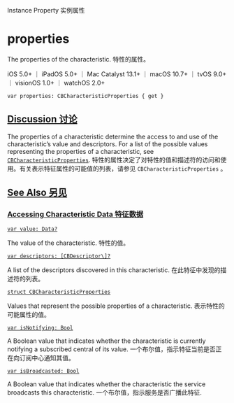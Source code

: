 Instance Property 实例属性

# properties 

The properties of the characteristic.
特性的属性。

iOS 5.0+ ｜ iPadOS 5.0+ ｜ Mac Catalyst 13.1+ ｜ macOS 10.7+ ｜ tvOS 9.0+ ｜ visionOS 1.0+ ｜ watchOS 2.0+ 

```
var properties: CBCharacteristicProperties { get }
```



## [Discussion 讨论](https://developer.apple.com/documentation/corebluetooth/cbcharacteristic/properties#Discussion)

The properties of a characteristic determine the access to and use of the characteristic’s value and descriptors. For a list of the possible values representing the properties of a characteristic, see [`CBCharacteristicProperties`](https://developer.apple.com/documentation/corebluetooth/cbcharacteristicproperties).
特性的属性决定了对特性的值和描述符的访问和使用。有关表示特征属性的可能值的列表，请参见 `CBCharacteristicProperties` 。



## [See Also 另见](https://developer.apple.com/documentation/corebluetooth/cbcharacteristic/properties#see-also)

### [Accessing Characteristic Data 特征数据](https://developer.apple.com/documentation/corebluetooth/cbcharacteristic/properties#Accessing-Characteristic-Data)

[`var value: Data?`](https://developer.apple.com/documentation/corebluetooth/cbcharacteristic/value)

The value of the characteristic.
特性的值。

[`var descriptors: [CBDescriptor\]?`](https://developer.apple.com/documentation/corebluetooth/cbcharacteristic/descriptors)

A list of the descriptors discovered in this characteristic.
在此特征中发现的描述符的列表。

[`struct CBCharacteristicProperties`](https://developer.apple.com/documentation/corebluetooth/cbcharacteristicproperties)

Values that represent the possible properties of a characteristic.
表示特性的可能属性的值。

[`var isNotifying: Bool`](https://developer.apple.com/documentation/corebluetooth/cbcharacteristic/isnotifying)

A Boolean value that indicates whether the characteristic is currently notifying a subscribed central of its value.
一个布尔值，指示特征当前是否正在向订阅中心通知其值。

[`var isBroadcasted: Bool`](https://developer.apple.com/documentation/corebluetooth/cbcharacteristic/isbroadcasted)

A Boolean value that indicates whether the characteristic the service broadcasts this characteristic.
一个布尔值，指示服务是否广播此特征.
